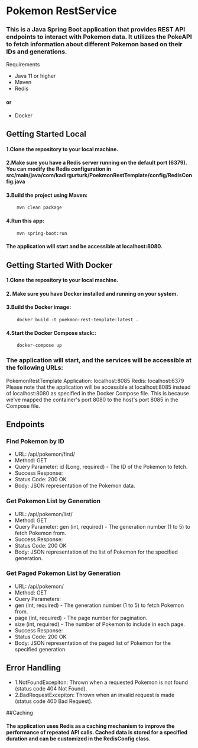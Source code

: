 # Pokemon RestService
### This is a Java Spring Boot application that provides REST API endpoints to interact with Pokemon data. It utilizes the PokeAPI to fetch information about different Pokemon based on their IDs and generations.
Requirements
- Java 11 or higher
- Maven
- Redis
#### or
- Docker

## Getting Started Local
#### 1.Clone the repository to your local machine.
#### 2.Make sure you have a Redis server running on the default port (6379). You can modify the Redis configuration in src/main/java/com/kadirgurturk/PoekmonRestTemplate/config/RedisConfig.java
#### 3.Build the project using Maven:
```
    mvn clean package
```
#### 4.Run this app:
```
    mvn spring-boot:run
```
#### The application will start and be accessible at localhost:8080.

## Getting Started With Docker
#### 1.Clone the repository to your local machine.
#### 2. Make sure you have Docker installed and running on your system.
#### 3.Build the Docker image:
```
    docker build -t poekmon-rest-template:latest .
```
#### 4.Start the Docker Compose stack::
```
    docker-compose up
```

### The application will start, and the services will be accessible at the following URLs:

PokemonRestTemplate Application: localhost:8085
Redis: localhost:6379
Please note that the application will be accessible at localhost:8085 instead of localhost:8080 as specified in the Docker Compose file. This is because we've mapped the container's port 8080 to the host's port 8085 in the Compose file.

## Endpoints
### Find Pokemon by ID
- URL: /api/pokemon/find/
- Method: GET
- Query Parameter: id (Long, required) - The ID of the Pokemon to fetch.
- Success Response:
- Status Code: 200 OK
- Body: JSON representation of the Pokemon data.

### Get Pokemon List by Generation
- URL: /api/pokemon/list/
- Method: GET
- Query Parameter: gen (int, required) - The generation number (1 to 5) to fetch Pokemon from.
- Success Response:
- Status Code: 200 OK
- Body: JSON representation of the list of Pokemon for the specified generation.

### Get Paged Pokemon List by Generation
- URL: /api/pokemon/
- Method: GET
- Query Parameters:
- gen (int, required) - The generation number (1 to 5) to fetch Pokemon from.
- page (int, required) - The page number for pagination.
- size (int, required) - The number of Pokemon to include in each page.
- Success Response:
- Status Code: 200 OK
- Body: JSON representation of the paged list of Pokemon for the specified generation.


## Error Handling
- 1.NotFoundExcepiton: Thrown when a requested Pokemon is not found (status code 404 Not Found).
- 2.BadRequestExcepiton: Thrown when an invalid request is made (status code 400 Bad Request).
  
##Caching
#### The application uses Redis as a caching mechanism to improve the performance of repeated API calls. Cached data is stored for a specified duration and can be customized in the RedisConfig class.













